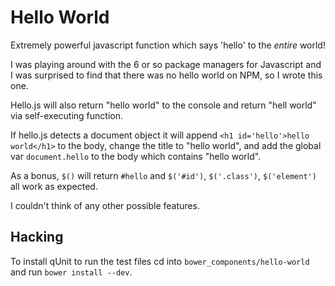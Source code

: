 Hello World
===========

Extremely powerful javascript function which says 'hello' to the *entire* world!

I was playing around with the 6 or so package managers for Javascript and I was
surprised to find that there was no hello world on NPM, so I wrote this one.

Hello.js will also return "hello world" to the console and return "hell world"
via self-executing function.

If hello.js detects a document object it will append
`<h1 id='hello'>hello world</h1>` to the body, change the title to
"hello world", and add the global var `document.hello` to the body which
contains "hello world".

As a bonus, `$()` will return `#hello` and `$('#id')`, `$('.class')`,
`$('element')` all work as expected.

I couldn't think of any other possible features.

## Hacking
To install qUnit to run the test files cd into `bower_components/hello-world`
and run `bower install --dev`.